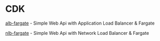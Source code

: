 # CDK

[alb-fargate](./alb-fargate#readme) - Simple Web Api with Application Load Balancer & Fargate 

[nlb-fargate](./nlb-fargate#readme) - Simple Web Api with Network Load Balancer & Fargate 



